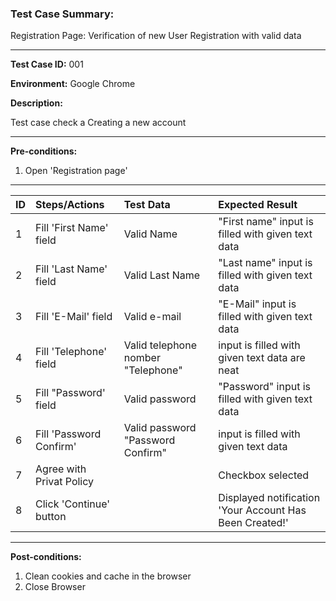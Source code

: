 
### Test Case Summary: 
Registration Page: Verification of new User Registration with valid data

---

**Test Case ID:** 001

**Environment:** Google Chrome

**Description:**

Test case check a Creating a new account

---

**Pre-conditions:**
1. Open 'Registration page'

---

|      ID       | Steps/Actions |  Test Data  | Expected Result |
| :------------ |:--------------| :---------- | :-------------- |
|       1       | Fill 'First Name' field | Valid Name | "First name" input is filled with given text data |
|       2       | Fill 'Last Name' field | Valid Last Name | "Last name" input is filled with given text data |
|       3       | Fill 'E-Mail' field	| Valid e-mail | "E-Mail" input is filled with given text data	|
|       4       | Fill 'Telephone' field | Valid telephone nomber	"Telephone" | input is filled with given text data	 are neat |
|       5       | Fill "Password' field	|	Valid password | "Password" input is filled with given text data	
|       6       | Fill 'Password Confirm'	|	Valid password	"Password Confirm" | input is filled with given text data	|
|       7       | Agree with Privat Policy |             | Checkbox selected |
|       8       | Click 'Continue' button |             | Displayed notification 'Your Account Has Been Created!'	|


---

**Post-conditions:**
1. Clean cookies and cache in the browser
2. Close Browser
